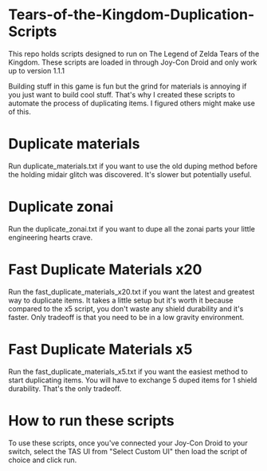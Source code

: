 # Tears-of-the-Kingdom-Duplication-Scripts
This repo holds scripts designed to run on The Legend of Zelda Tears of the Kingdom. These scripts are loaded in through Joy-Con Droid and only work up to version 1.1.1

Building stuff in this game is fun but the grind for materials is annoying if you just want to build cool stuff. That's why I created these scripts to automate the process of duplicating items. I figured others might make use of this.

# Duplicate materials
Run duplicate_materials.txt if you want to use the old duping method before the holding midair glitch was discovered. It's slower but potentially useful.

# Duplicate zonai
Run the duplicate_zonai.txt if you want to dupe all the zonai parts your little engineering hearts crave.

# Fast Duplicate Materials x20
Run the fast_duplicate_materials_x20.txt if you want the latest and greatest way to duplicate items. It takes a little setup but it's worth it because compared to the x5 script, you don't waste any shield durability and it's faster. Only tradeoff is that you need to be in a low gravity environment.

# Fast Duplicate Materials x5
Run the fast_duplicate_materials_x5.txt if you want the easiest method to start duplicating items. You will have to exchange 5 duped items for 1 shield durability. That's the only tradeoff.

# How to run these scripts
To use these scripts, once you've connected your Joy-Con Droid to your switch, select the TAS UI from "Select Custom UI" then load the script of choice and click run.
